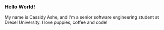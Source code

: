 ### Hello World!

My name is Cassidy Ashe, and I'm a senior software engineering student at Drexel University.
I love puppies, coffee and code!
